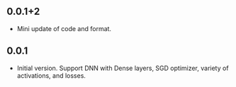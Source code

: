 ## 0.0.1+2

- Mini update of code and format. 

## 0.0.1

- Initial version. Support DNN with Dense layers, SGD optimizer, variety of activations, and losses.